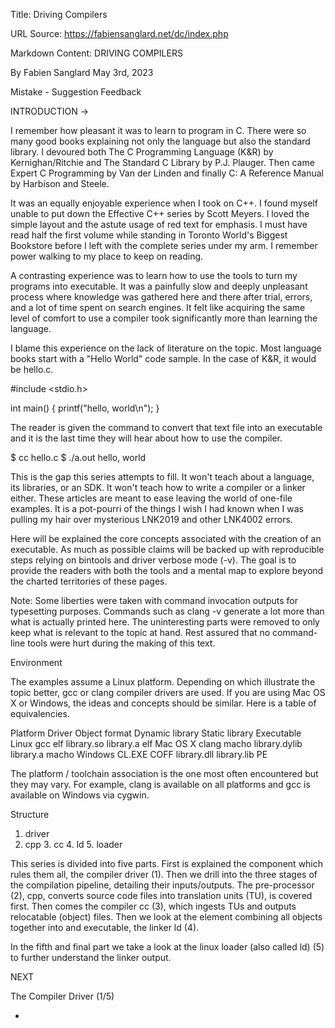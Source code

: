 Title: Driving Compilers

URL Source: https://fabiensanglard.net/dc/index.php

Markdown Content:
DRIVING COMPILERS

By Fabien Sanglard
May 3rd, 2023


Mistake - Suggestion
Feedback

INTRODUCTION
 →

I remember how pleasant it was to learn to program in C. There were so many good books explaining not only the language but also the standard library. I devoured both The C Programming Language (K&R) by Kernighan/Ritchie and The Standard C Library by P.J. Plauger. Then came Expert C Programming by Van der Linden and finally C: A Reference Manual by Harbison and Steele.

It was an equally enjoyable experience when I took on C++. I found myself unable to put down the Effective C++ series by Scott Meyers. I loved the simple layout and the astute usage of red text for emphasis. I must have read half the first volume while standing in Toronto World's Biggest Bookstore before I left with the complete series under my arm. I remember power walking to my place to keep on reading.

A contrasting experience was to learn how to use the tools to turn my programs into executable. It was a painfully slow and deeply unpleasant process where knowledge was gathered here and there after trial, errors, and a lot of time spent on search engines. It felt like acquiring the same level of comfort to use a compiler took significantly more than learning the language.

I blame this experience on the lack of literature on the topic. Most language books start with a "Hello World" code sample. In the case of K&R, it would be hello.c.

#include <stdio.h>

int main()
{
    printf("hello, world\n");
} 

The reader is given the command to convert that text file into an executable and it is the last time they will hear about how to use the compiler.

$ cc hello.c
$ ./a.out
hello, world

This is the gap this series attempts to fill. It won't teach about a language, its libraries, or an SDK. It won't teach how to write a compiler or a linker either. These articles are meant to ease leaving the world of one-file examples. It is a pot-pourri of the things I wish I had known when I was pulling my hair over mysterious LNK2019 and other LNK4002 errors.

Here will be explained the core concepts associated with the creation of an executable. As much as possible claims will be backed up with reproducible steps relying on bintools and driver verbose mode (-v). The goal is to provide the readers with both the tools and a mental map to explore beyond the charted territories of these pages.

Note: Some liberties were taken with command invocation outputs for typesetting purposes. Commands such as clang -v generate a lot more than what is actually printed here. The uninteresting parts were removed to only keep what is relevant to the topic at hand. Rest assured that no command-line tools were hurt during the making of this text.

Environment

The examples assume a Linux platform. Depending on which illustrate the topic better, gcc or clang compiler drivers are used. If you are using Mac OS X or Windows, the ideas and concepts should be similar. Here is a table of equivalencies.

Platform	Driver	Object format	Dynamic library	Static library	Executable
Linux	gcc	elf	library.so	library.a	elf
Mac OS X	clang	macho	library.dylib	library.a	macho
Windows	CL.EXE	COFF	library.dll	library.lib	PE

The platform / toolchain association is the one most often encountered but they may vary. For example, clang is available on all platforms and gcc is available on Windows via cygwin.

Structure
1. driver	
2. cpp	3. cc	4. ld	5. loader

This series is divided into five parts. First is explained the component which rules them all, the compiler driver (1). Then we drill into the three stages of the compilation pipeline, detailing their inputs/outputs. The pre-processor (2), cpp, converts source code files into translation units (TU), is covered first. Then comes the compiler cc (3), which ingests TUs and outputs relocatable (object) files. Then we look at the element combining all objects together into and executable, the linker ld (4).

In the fifth and final part we take a look at the linux loader (also called ld) (5) to further understand the linker output.

NEXT

The Compiler Driver (1/5)

*
